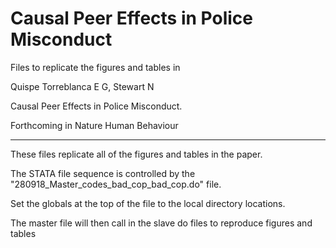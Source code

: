 # Causal Peer Effects in Police Misconduct

Files to replicate the figures and tables in 

Quispe Torreblanca E G, Stewart N
 
Causal Peer Effects in Police Misconduct. 

Forthcoming in Nature Human Behaviour
 
**************

These files replicate all of the figures and tables in the paper.

The STATA file sequence is controlled by the "280918_Master_codes_bad_cop_bad_cop.do" file.

Set the globals at the top of the file to the local directory locations. 

The master file will then call in the slave do files to reproduce figures and tables
